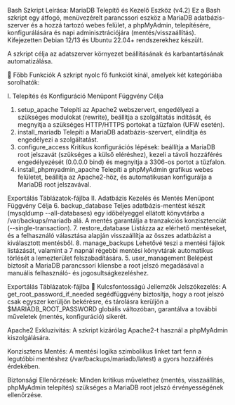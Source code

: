 Bash Szkript Leírása: MariaDB Telepítő és Kezelő Eszköz (v4.2)
Ez a Bash szkript egy átfogó, menüvezérelt parancssori eszköz a MariaDB adatbázis-szerver és a hozzá tartozó webes felület, a phpMyAdmin, telepítésére, konfigurálására és napi adminisztrációjára (mentés/visszaállítás). Kifejezetten Debian 12/13 és Ubuntu 22.04+ rendszerekhez készült.

A szkript célja az adatszerver környezet beállításának és karbantartásának automatizálása.

🚀 Főbb Funkciók
A szkript nyolc fő funkciót kínál, amelyek két kategóriába sorolhatók:

I. Telepítés és Konfiguráció
Menüpont	Függvény	Célja
1.	setup_apache	Telepíti az Apache2 webszervert, engedélyezi a szükséges modulokat (rewrite), beállítja a szolgáltatás indítását, és megnyitja a szükséges HTTP/HTTPS portokat a tűzfalon (UFW esetén).
3.	install_mariadb	Telepíti a MariaDB adatbázis-szervert, elindítja és engedélyezi a szolgáltatást.
4.	configure_access	Kritikus konfigurációs lépések: beállítja a MariaDB root jelszavát (szükséges a külső eléréshez), kezeli a távoli hozzáférés engedélyezését (0.0.0.0 bind) és megnyitja a 3306-os portot a tűzfalon.
2.	install_phpmyadmin_apache	Telepíti a phpMyAdmin grafikus webes felületet, beállítja az Apache2-höz, és automatikusan konfigurálja a MariaDB root jelszavával.

Exportálás Táblázatok-fájlba
II. Adatbázis Kezelés és Mentés
Menüpont	Függvény	Célja
6.	backup_database	Teljes adatbázis-mentést készít (mysqldump --all-databases) egy időbélyeggel ellátott könyvtárba a /var/backups/mariadb alá. A mentés garantálja a tranzakciós konzisztenciát (--single-transaction).
7.	restore_database	Listázza az elérhető mentéseket, és a felhasználó választása alapján visszaállítja az összes adatbázist a kiválasztott mentésből.
8.	manage_backups	Lehetővé teszi a mentési fájlok listázását, valamint a 7 napnál régebbi mentési könyvtárak automatikus törlését a lemezterület felszabadítására.
5.	user_management	Belépést biztosít a MariaDB parancssori kliensbe a root jelszó megadásával a manuális felhasználó- és jogosultságkezeléshez.

Exportálás Táblázatok-fájlba
🔑 Kulcsfontosságú Jellemzők
Jelszókezelés: A get_root_password_if_needed segédfüggvény biztosítja, hogy a root jelszó csak egyszer kerüljön bekérésre, és tárolásra kerüljön a $MARIADB_ROOT_PASSWORD globális változóban, garantálva a további műveletek (mentés, konfiguráció) sikerét.

Apache2 Exkluzivitás: A szkript kizárólag Apache2-t használ a phpMyAdmin kiszolgálására.

Konzisztens Mentés: A mentési logika szimbolikus linket tart fenn a legutóbbi mentéshez (/var/backups/mariadb/latest) a gyors hozzáférés érdekében.

Biztonsági Ellenőrzések: Minden kritikus művelethez (mentés, visszaállítás, phpMyAdmin telepítés) szükséges a MariaDB root jelszó érvényességének ellenőrzése.
